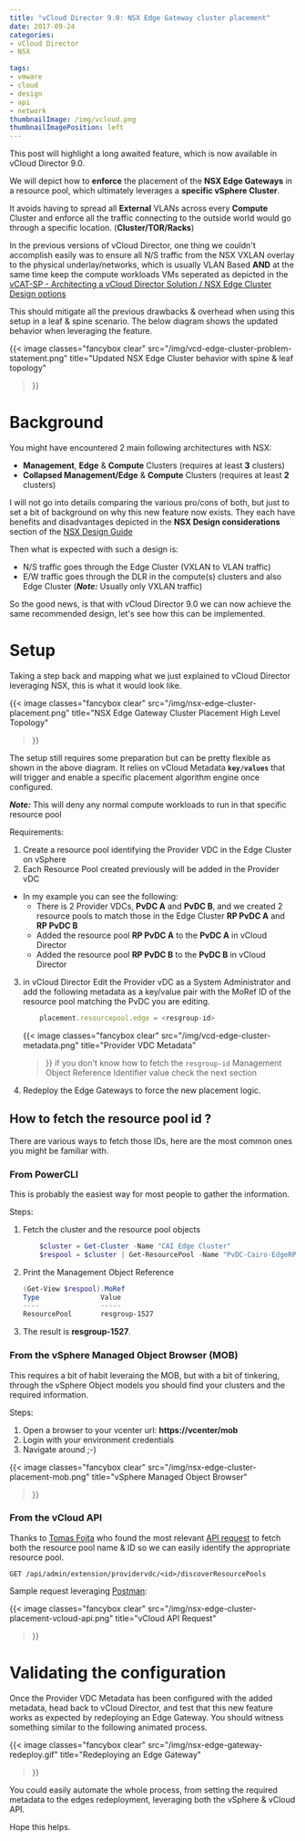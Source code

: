 ```yaml
---
title: "vCloud Director 9.0: NSX Edge Gateway cluster placement"
date: 2017-09-24
categories:
- vCloud Director
- NSX

tags:
- vmware
- cloud
- design
- api
- network
thumbnailImage: /img/vcloud.png
thumbnailImagePosition: left
---
```


This post will highlight a long awaited feature, which is now available in vCloud Director 9.0.

We will depict how to **enforce** the placement of the **NSX Edge Gateways** in a resource pool, which ultimately leverages a **specific vSphere Cluster**.

It avoids having to spread all **External** VLANs across every **Compute** Cluster and enforce all the traffic connecting to the outside world would go through a specific location. (**Cluster/TOR/Racks**)

In the previous versions of vCloud Director, one thing we couldn't accomplish easily was to ensure all N/S traffic from the NSX VXLAN overlay to the physical underlay/networks, which is usually VLAN Based **AND** at the same time keep the compute workloads VMs seperated as depicted in the [vCAT-SP - Architecting a vCloud Director Solution / NSX Edge Cluster Design options](http://download3.vmware.com/vcat/vmw-vcloud-architecture-toolkit-spv1-webworks/index.html#page/Cloud%2520Automation%2520and%2520Orchestration%2FArchitecting%2520a%2520vCloud%2520Director%2520Solution%2FArchitecting%2520a%2520vCloud%2520Director%2520Solution.1.036.html%23)


This should mitigate all the previous drawbacks & overhead when using this setup in a leaf & spine scenario.
The below diagram shows the updated behavior when leveraging the feature.

>

{{<
    image classes="fancybox clear"
    src="/img/vcd-edge-cluster-problem-statement.png"
    title="Updated NSX Edge Cluster behavior with spine & leaf topology"
>}}


# Background

You might have encountered 2 main following architectures with NSX:

- **Management**, **Edge** & **Compute** Clusters (requires at least **3** clusters)
- **Collapsed Management/Edge** & **Compute** Clusters (requires at least **2** clusters)

I will not go into details comparing the various pro/cons of both, but just to set a bit of background on why this new feature now exists. They each have benefits and disadvantages depicted in the **NSX Design considerations** section of the [NSX Design Guide](https://www.vmware.com/content/dam/digitalmarketing/vmware/en/pdf/products/nsx/vmw-nsx-network-virtualization-design-guide.pdf)

Then what is expected with such a design is:

- N/S traffic goes through the Edge Cluster (VXLAN to VLAN traffic)
- E/W traffic goes through the DLR in the compute(s) clusters and also Edge Cluster (***Note:*** Usually only VXLAN traffic)

So the good news, is that with vCloud Director 9.0 we can now achieve the same recommended design, let's see how this can be implemented.

# Setup

Taking a step back and mapping what we just explained to vCloud Director leveraging NSX, this is what it would look like.

>

{{<
    image classes="fancybox clear"
    src="/img/nsx-edge-cluster-placement.png"
    title="NSX Edge Gateway Cluster Placement High Level Topology"
>}}

The setup still requires some preparation but can be pretty flexible as shown in the above diagram. It relies on vCloud Metadata **`key/values`** that will trigger and enable a specific placement algorithm engine once configured.


***Note:*** This will deny any normal compute workloads to run in that specific resource pool

Requirements:

1. Create a resource pool identifying the Provider VDC in the Edge Cluster on vSphere
2. Each Resource Pool created previously will be added in the Provider vDC
  - In my example you can see the following:
     - There is 2 Provider VDCs, **PvDC A** and **PvDC B**, and we created 2 resource pools to match those in the Edge Cluster **RP PvDC A** and
        **RP PvDC B**
     - Added the resource pool **RP PvDC A** to the **PvDC A** in vCloud Director
     - Added the resource pool **RP PvDC B** to the **PvDC B** in vCloud Director
3. in vCloud Director Edit the Provider vDC as a System Administrator and add the
  following metadata as a key/value pair with the MoRef ID of the resource pool matching the PvDC you are editing.

    ```javascript
        placement.resourcepool.edge = <resgroup-id>
    ```

    {{<
        image classes="fancybox clear"
        src="/img/vcd-edge-cluster-metadata.png"
        title="Provider VDC Metadata"
    >}}
    if you don't know how to fetch the `resgroup-id` Management Object Reference Identifier value check the next section

4. Redeploy the Edge Gateways to force the new placement logic.

## How to fetch the resource pool id ?

There are various ways to fetch those IDs, here are the most common ones you might be familiar with.

### From PowerCLI

This is probably the easiest way for most people to gather the information.

Steps:

1. Fetch the cluster and the resource pool objects

    ```powershell
        $cluster = Get-Cluster -Name "CAI Edge Cluster"
        $respool = $cluster | Get-ResourcePool -Name "PvDC-Cairo-EdgeRP"
    ```

2. Print the Management Object Reference

    ```powershell
    (Get-View $respool).MoRef
    Type               Value
    ----               -----
    ResourcePool       resgroup-1527
    ```

3. The result is **resgroup-1527**.

### From the vSphere Managed Object Browser (MOB)

This requires a bit of habit leveraing the MOB, but with a bit of tinkering, through the vSphere Object models you should find your clusters and the required information.

Steps:

1. Open a browser to your vcenter url: **https://vcenter/mob**
2. Login with your environment credentials
3. Navigate around ;-)

>

{{<
    image classes="fancybox clear"
    src="/img/nsx-edge-cluster-placement-mob.png"
    title="vSphere Managed Object Browser"
>}}

### From the vCloud API

Thanks to [Tomas Fojta](https://fojta.wordpress.com/about/) who found the most relevant [API request](http://pubs.vmware.com/vcd-820/index.jsp#com.vmware.vcloud.api.reference.doc_27_0/doc/operations/GET-DiscoverRPForAdoption.html) to fetch both the resource pool name & ID so we can easily identify the appropriate resource pool.

`GET /api/admin/extension/providervdc/<id>/discoverResourcePools`

Sample request leveraging [Postman](https://www.getpostman.com):

>

{{<
    image classes="fancybox clear"
    src="/img/nsx-edge-cluster-placement-vcloud-api.png"
    title="vCloud API Request"
>}}

# Validating the configuration

Once the Provider VDC Metadata has been configured with the added metadata, head back to vCloud Director, and test that this new feature works as expected by redeploying an Edge Gateway.
You should witness something similar to the following animated process.

>

{{<
    image classes="fancybox clear"
    src="/img/nsx-edge-gateway-redeploy.gif"
    title="Redeploying an Edge Gateway"
>}}

You could easily automate the whole process, from setting the required metadata to the edges redeployment, leveraging both the vSphere & vCloud API.

Hope this helps.